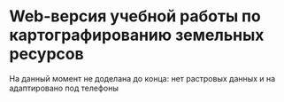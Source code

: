 # Web-версия учебной работы по картографированию земельных ресурсов
На данный момент не доделана до конца: нет растровых данных и на адаптировано под телефоны
